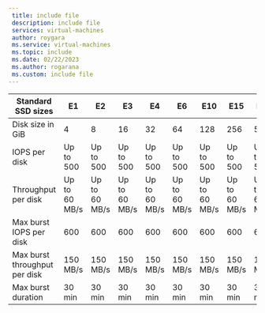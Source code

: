 ```yaml
---
 title: include file
 description: include file
 services: virtual-machines
 author: roygara
 ms.service: virtual-machines
 ms.topic: include
 ms.date: 02/22/2023
 ms.author: rogarana
 ms.custom: include file
---
```


| Standard SSD sizes | E1 | E2 | E3 | E4 | E6 | E10 | E15 | E20 | E30 | E40 | E50 | E60 | E70 | E80 |
|--------------------|----|----|----|----|----|-----|-----|-----|-----|-----|-----|------|------|------|
| Disk size in GiB | 4 | 8 | 16 | 32 | 64 | 128 | 256 | 512 | 1,024 | 2,048 | 4,096 | 8,192 | 16,384 | 32,767 |
| IOPS per disk | Up to 500 | Up to 500 | Up to 500 | Up to 500 | Up to 500 | Up to 500 | Up to 500 | Up to 500 | Up to 500 | Up to 500 | Up to 500 | Up to 2,000 | Up to 4,000 | Up to 6,000 |
| Throughput per disk |  Up to 60 MB/s | Up to 60 MB/s | Up to 60 MB/s | Up to 60 MB/s |  Up to 60 MB/s  |  Up to 60 MB/s | Up to 60 MB/s | Up to 60 MB/s | Up to 60 MB/s | Up to 60 MB/s | Up to 60 MB/s| Up to 400 MB/s |  Up to 600 MB/s | Up to 750 MB/s |
| Max burst IOPS per disk | 600 | 600 | 600 | 600 | 600 | 600 | 600 | 600 | 1000 |
| Max burst throughput per disk | 150 MB/s | 150 MB/s | 150 MB/s | 150 MB/s | 150 MB/s | 150 MB/s | 150 MB/s | 150 MB/s | 250 MB/s |
| Max burst duration | 30 min  | 30 min  | 30 min  | 30 min  | 30 min  | 30 min  | 30 min  | 30 min  | 30 min |